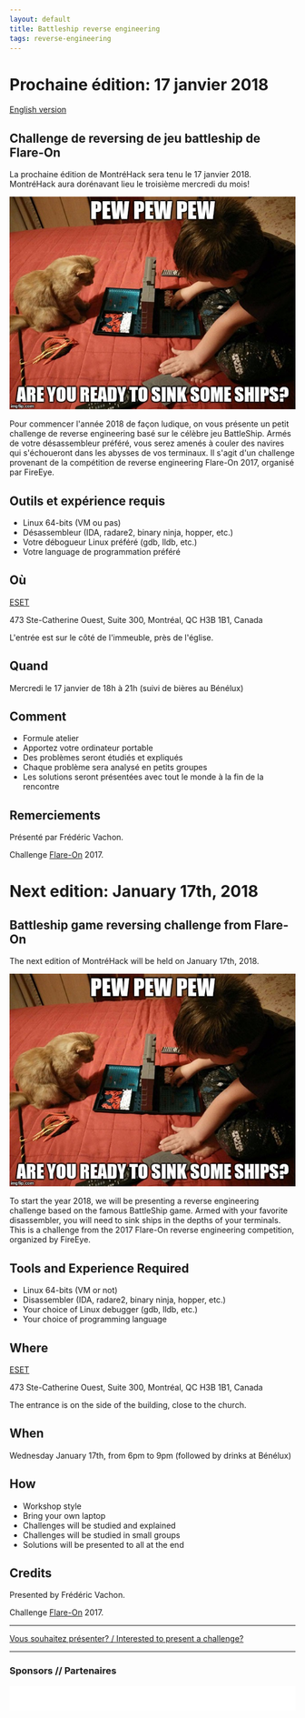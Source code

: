 ```yaml
---
layout: default
title: Battleship reverse engineering
tags: reverse-engineering
---
```


# Prochaine édition: 17 janvier 2018

[English version](#english)

## Challenge de reversing de jeu battleship de Flare-On

La prochaine édition de MontréHack sera tenu le 17 janvier 2018. MontréHack aura dorénavant lieu le troisième mercredi du mois! 

![Battleship reversing](/images/18-01_battleship.jpg)

Pour commencer l'année 2018 de façon ludique, on vous présente un petit
challenge de reverse engineering basé sur le célèbre jeu BattleShip. Armés de
votre désassembleur préféré, vous serez amenés à couler des navires qui
s'échoueront dans les abysses de vos terminaux. Il s'agit d'un challenge
provenant de la compétition de reverse engineering Flare-On 2017, organisé par
FireEye.

## Outils et expérience requis

* Linux 64-bits (VM ou pas)
* Désassembleur (IDA, radare2, binary ninja, hopper, etc.)
* Votre débogueur Linux préféré (gdb, lldb, etc.)
* Votre language de programmation préféré

## Où

[ESET](https://www.eset.ca)

473 Ste-Catherine Ouest, Suite 300, Montréal, QC H3B 1B1, Canada

L'entrée est sur le côté de l'immeuble, près de l'église.

## Quand

Mercredi le 17 janvier de 18h à 21h (suivi de bières au Bénélux)

## Comment
 
* Formule atelier
* Apportez votre ordinateur portable
* Des problèmes seront étudiés et expliqués
* Chaque problème sera analysé en petits groupes
* Les solutions seront présentées avec tout le monde à la fin de la rencontre

## Remerciements

Présenté par Frédéric Vachon.

Challenge [Flare-On](http://flare-on.com/) 2017.

<a id="english"></a>

# Next edition: January 17th, 2018

## Battleship game reversing challenge from Flare-On

The next edition of MontréHack will be held on January 17th, 2018.

![Battleship reversing](/images/18-01_battleship.jpg)

To start the year 2018, we will be presenting a reverse engineering challenge
based on the famous BattleShip game. Armed with your favorite disassembler,
you will need to sink ships in the depths of your terminals. This is a challenge
from the 2017 Flare-On reverse engineering competition, organized by FireEye.

## Tools and Experience Required

* Linux 64-bits (VM or not)
* Disassembler (IDA, radare2, binary ninja, hopper, etc.)
* Your choice of Linux debugger (gdb, lldb, etc.)
* Your choice of programming language

## Where

[ESET](https://www.eset.ca)

473 Ste-Catherine Ouest, Suite 300, Montréal, QC H3B 1B1, Canada

The entrance is on the side of the building, close to the church.

## When

Wednesday January 17th, from 6pm to 9pm (followed by drinks at Bénélux)

## How

* Workshop style
* Bring your own laptop
* Challenges will be studied and explained
* Challenges will be studied in small groups
* Solutions will be presented to all at the end

## Credits

Presented by Frédéric Vachon.

Challenge [Flare-On](http://flare-on.com/) 2017.

<hr/>

[Vous souhaitez présenter? / Interested to present a challenge?](https://github.com/montrehack/montrehack.github.com/wiki/Present-at-Montrehack)

<hr/>

### Sponsors // Partenaires

[![Brasserie Benelux](/images/benelux.png)](http://brasseriebenelux.com/)
